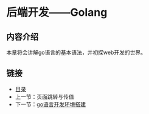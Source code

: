 # 后端开发——Golang

## 内容介绍
本章将会讲解go语言的基本语法，并初探web开发的世界。

## 链接
- [目录](directory.md)  
- 上一节：页面跳转与传值   
- 下一节：[go语言开发环境搭建](5.1.md)